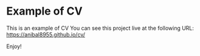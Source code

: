 # Example of CV
This is an example of CV You can see this project live at the following URL:
https://anibal8955.github.io/cv/

Enjoy!
